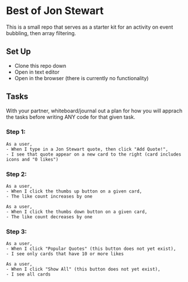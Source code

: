 # Best of Jon Stewart

This is a small repo that serves as a starter kit for an activity on event bubbling, then array filtering.

## Set Up

- Clone this repo down
- Open in text editor
- Open in the browser (there is currently no functionality)

## Tasks

With your partner, whiteboard/journal out a plan for how you will apprach the tasks before writing ANY code for that given task.

### Step 1:

```
As a user,
- When I type in a Jon Stewart quote, then click "Add Quote!",
- I see that quote appear on a new card to the right (card includes icons and "0 likes")
```

### Step 2:

```
As a user,
- When I click the thumbs up button on a given card,
- The like count increases by one

As a user,
- When I click the thumbs down button on a given card,
- The like count decreases by one
```

### Step 3:

```
As a user,
- When I click "Popular Quotes" (this button does not yet exist),
- I see only cards that have 10 or more likes

As a user,
- When I click "Show All" (this button does not yet exist),
- I see all cards
```

